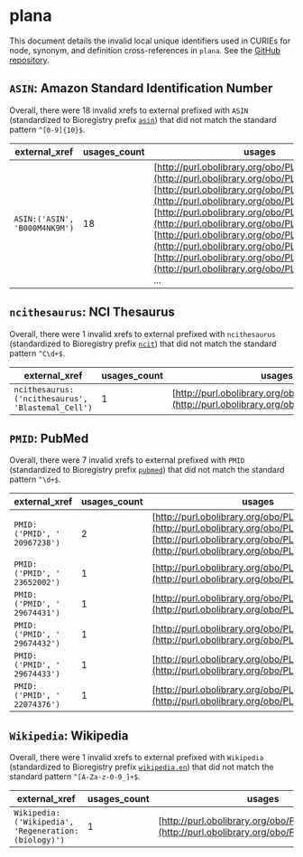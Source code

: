 # plana

This document details the invalid local unique identifiers used in CURIEs
for node, synonym, and definition cross-references in `plana`. See the [GitHub repository](https://github.com/obophenotype/planaria-ontology).


## `ASIN`: Amazon Standard Identification Number

Overall, there were 18 invalid
xrefs to external prefixed with `ASIN` (standardized to Bioregistry
prefix [`asin`](https://bioregistry.io/asin)) that
did not match the standard pattern `^[0-9]{10}$`.

| external_xref                 |   usages_count | usages                                                                                                                                                                                                                                                                                                                                                                                                                                                                                    |
|-------------------------------|----------------|-------------------------------------------------------------------------------------------------------------------------------------------------------------------------------------------------------------------------------------------------------------------------------------------------------------------------------------------------------------------------------------------------------------------------------------------------------------------------------------------|
| `ASIN:('ASIN', 'B000M4NK9M')` |             18 | [http://purl.obolibrary.org/obo/PLANA_0000224](http://purl.obolibrary.org/obo/PLANA_0000224), [http://purl.obolibrary.org/obo/PLANA_0000224](http://purl.obolibrary.org/obo/PLANA_0000224), [http://purl.obolibrary.org/obo/PLANA_0000241](http://purl.obolibrary.org/obo/PLANA_0000241), [http://purl.obolibrary.org/obo/PLANA_0000241](http://purl.obolibrary.org/obo/PLANA_0000241), [http://purl.obolibrary.org/obo/PLANA_0000472](http://purl.obolibrary.org/obo/PLANA_0000472), ... |

## `ncithesaurus`: NCI Thesaurus

Overall, there were 1 invalid
xrefs to external prefixed with `ncithesaurus` (standardized to Bioregistry
prefix [`ncit`](https://bioregistry.io/ncit)) that
did not match the standard pattern `^C\d+$`.

| external_xref                                     |   usages_count | usages                                                                                       |
|---------------------------------------------------|----------------|----------------------------------------------------------------------------------------------|
| `ncithesaurus:('ncithesaurus', 'Blastemal_Cell')` |              1 | [http://purl.obolibrary.org/obo/PLANA_0000495](http://purl.obolibrary.org/obo/PLANA_0000495) |

## `PMID`: PubMed

Overall, there were 7 invalid
xrefs to external prefixed with `PMID` (standardized to Bioregistry
prefix [`pubmed`](https://bioregistry.io/pubmed)) that
did not match the standard pattern `^\d+$`.

| external_xref                |   usages_count | usages                                                                                                                                                                                     |
|------------------------------|----------------|--------------------------------------------------------------------------------------------------------------------------------------------------------------------------------------------|
| `PMID:('PMID', ' 20967238')` |              2 | [http://purl.obolibrary.org/obo/PLANA_0003800](http://purl.obolibrary.org/obo/PLANA_0003800), [http://purl.obolibrary.org/obo/PLANA_0003801](http://purl.obolibrary.org/obo/PLANA_0003801) |
| `PMID:('PMID', ' 23652002')` |              1 | [http://purl.obolibrary.org/obo/PLANA_0003504](http://purl.obolibrary.org/obo/PLANA_0003504)                                                                                               |
| `PMID:('PMID', ' 29674431')` |              1 | [http://purl.obolibrary.org/obo/PLANA_0003802](http://purl.obolibrary.org/obo/PLANA_0003802)                                                                                               |
| `PMID:('PMID', ' 29674432')` |              1 | [http://purl.obolibrary.org/obo/PLANA_0003803](http://purl.obolibrary.org/obo/PLANA_0003803)                                                                                               |
| `PMID:('PMID', ' 29674433')` |              1 | [http://purl.obolibrary.org/obo/PLANA_0003804](http://purl.obolibrary.org/obo/PLANA_0003804)                                                                                               |
| `PMID:('PMID', ' 22074376')` |              1 | [http://purl.obolibrary.org/obo/PLANA_0002042](http://purl.obolibrary.org/obo/PLANA_0002042)                                                                                               |

## `Wikipedia`: Wikipedia

Overall, there were 1 invalid
xrefs to external prefixed with `Wikipedia` (standardized to Bioregistry
prefix [`wikipedia.en`](https://bioregistry.io/wikipedia.en)) that
did not match the standard pattern `^[A-Za-z-0-9_]+$`.

| external_xref                                       |   usages_count | usages                                                                                       |
|-----------------------------------------------------|----------------|----------------------------------------------------------------------------------------------|
| `Wikipedia:('Wikipedia', 'Regeneration:(biology)')` |              1 | [http://purl.obolibrary.org/obo/PLANA_0000137](http://purl.obolibrary.org/obo/PLANA_0000137) |

